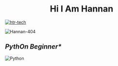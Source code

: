 <h1 align="center">Hi I Am Hannan</h1>

<p align="left"> <a href="https://github.com/ryo-ma/github-profile-trophy"><img src="https://github-profile-trophy.vercel.app/?username=Hannan-404" alt="htr-tech" /></a> </p>
<p align="left"> <img src="https://komarev.com/ghpvc/?username=Hannan-404&label=Profile%20views&color=eb4d3d&style=flat-square" alt="Hannan-404" /> </pu>
</i></b></h3>

<h2><img " /><i>PythOn Beginner*</i></h2>

![Python](https://img.shields.io/badge/-Python-05122A?style=flat&logo=python)&nbsp;



 
